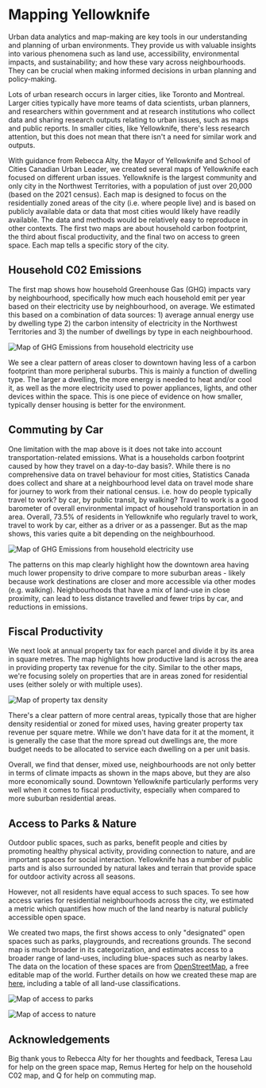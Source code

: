 # Mapping Yellowknife

Urban data analytics and map-making are key tools in our understanding and planning of urban environments. They provide us with valuable insights into various phenomena such as land use, accessibility, environmental impacts, and sustainability; and how these vary across neighbourhoods. They can be crucial when making informed decisions in urban planning and policy-making.

Lots of urban research occurs in larger cities, like Toronto and Montreal. Larger cities typically have more teams of data scientists, urban planners, and researchers within government and at research institutions who collect data and sharing research outputs relating to urban issues, such as maps and public reports. In smaller cities, like Yellowknife, there's less research attention, but this does not mean that there isn't a need for similar work and outputs.

With guidance from Rebecca Alty, the Mayor of Yellowknife and School of Cities Canadian Urban Leader, we created several maps of Yellowknife each focused on different urban issues. Yellowknife is the largest community and only city in the Northwest Territories, with a population of just over 20,000 (based on the 2021 census). Each map is designed to focus on the residentially zoned areas of the city (i.e. where people live) and is based on publicly available data or data that most cities would likely have readily available. The data and methods would be relatively easy to reproduce in other contexts. The first two maps are about household carbon footprint, the third about fiscal productivity, and the final two on access to green space.  Each map tells a specific story of the city. 




## Household C02 Emissions

The first map shows how household Greenhouse Gas (GHG) impacts vary by neighbourhood, specifically how much each household emit per year based on their electricity use by neighbourhood, on average. We estimated this based on a combination of data sources: 1) average annual energy use by dwelling type 2) the carbon intensity of electricity in the Northwest Territories and 3) the number of dwellings by type in each neighbourhood.

![Map of GHG Emissions from household electricity use](maps/co2e-map.png)

We see a clear pattern of areas closer to downtown having less of a carbon footprint than more peripheral suburbs. This is mainly a function of dwelling type. The larger a dwelling, the more energy is needed to heat and/or cool it, as well as the more electricity used to power appliances, lights, and other devices within the space. This is one piece of evidence on how smaller, typically denser housing is better for the environment.

## Commuting by Car

One limitation with the map above is it does not take into account transportation-related emissions. What is a households carbon footprint caused by how they travel on a day-to-day basis?. While there is no comprehensive data on travel behaviour for most cities, Statistics Canada does collect and share at a neighbourhood level data on travel mode share for journey to work from their national census. i.e. how do people typically travel to work? by car, by public transit, by walking? Travel to work is a good barometer of overall environmental impact of household transportation in an area. Overall, 73.5% of residents in Yellowknife who regularly travel to work, travel to work by car, either as a driver or as a passenger. But as the map shows, this varies quite a bit depending on the neighbourhood. 

![Map of GHG Emissions from household electricity use](maps/commute-by-car.png)

The patterns on this map clearly highlight how the downtown area having much lower propensity to drive compare to more suburban areas - likely because work destinations are closer and more accessible via other modes (e.g. walking). Neighbourhoods that have a mix of land-use in close proximity, can lead to less distance travelled and fewer trips by car, and reductions in emissions.

## Fiscal Productivity

We next look at annual property tax for each parcel and divide it by its area in square metres. The map highlights how productive land is across the area in providing property tax revenue for the city. Similar to the other maps, we're focusing solely on properties that are in areas zoned for residential uses (either solely or with multiple uses).

![Map of property tax density](maps/tax-density-map.png)

There's a clear pattern of more central areas, typically those that are higher density residential or zoned for mixed uses, having greater property tax revenue per square metre. 
While we don't have data for it at the moment, it is generally the case that the more spread out dwellings are, the more budget needs to be allocated to service each dwelling on a per unit basis.

Overall, we find that denser, mixed use, neighbourhoods are not only better in terms of climate impacts as shown in the maps above, but they are also more economically sound. Downtown Yellowknife particularly performs very well when it comes to fiscal productivity, especially when compared to more suburban residential areas.

## Access to Parks & Nature

Outdoor public spaces, such as parks, benefit people and cities by promoting healthy physical activity, providing connection to nature, and are important spaces for social interaction. Yellowknife has a number of public parts and is also surrounded by natural lakes and terrain that provide space for outdoor activity across all seasons.

However, not all residents have equal access to such spaces. To see how access varies for residential neighbourhoods across the city, we estimated a metric which quantifies how much of the land nearby is natural publicly accessible open space.  

We created two maps, the first shows access to only "designated" open spaces such as parks, playgrounds, and recreations grounds. The second map is much broader in its categorization, and estimates access to a broader range of land-uses, including blue-spaces such as nearby lakes. The data on the location of these spaces are from [OpenStreetMap](https://www.openstreetmap.org), a free editable map of the world. Further details on how we created these map are [here](https://github.com/schoolofcities/yellowknife/tree/main/green_space), including a table of all land-use classifications.

![Map of access to parks](maps/designated-green-space-map.png)

![Map of access to nature](maps/total-green-space-map.png)



## Acknowledgements

Big thank yous to Rebecca Alty for her thoughts and feedback, Teresa Lau for help on the green space map, Remus Herteg for help on the household C02 map, and Q for help on commuting map.